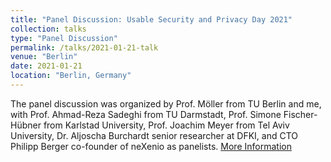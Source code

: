 ```yaml
---
title: "Panel Discussion: Usable Security and Privacy Day 2021"
collection: talks
type: "Panel Discussion"
permalink: /talks/2021-01-21-talk
venue: "Berlin"
date: 2021-01-21
location: "Berlin, Germany"
---
```


The panel discussion was organized by Prof. Möller from TU Berlin and me, with Prof. Ahmad-Reza Sadeghi from TU Darmstadt, Prof. Simone Fischer-Hübner from Karlstad University, Prof. Joachim Meyer from Tel Aviv University, Dr. Aljoscha Burchardt senior researcher at DFKI, and CTO Philipp Berger co-founder of neXenio as panelists. 
[More Information](https://www.vde.com/de/itg/veranstaltungen/veranstaltung?id=19556&type=vde%7Cvdb)

